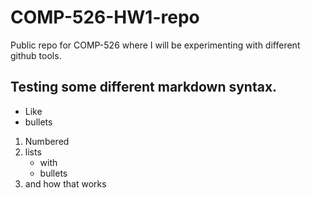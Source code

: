 # COMP-526-HW1-repo
Public repo for COMP-526 where I will be experimenting with different github tools.
## Testing some different markdown syntax.
* Like
* bullets

1. Numbered
2. lists
   * with
   * bullets
3. and how that works
